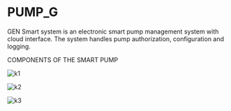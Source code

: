 # PUMP_G

GEN Smart system is an electronic smart pump management system with cloud interface. The system handles pump authorization, configuration and logging.

COMPONENTS OF THE SMART PUMP

![k1](https://github.com/Paulsustain/PUMP_G/assets/90159980/b8c64c6a-0d0a-40d8-9741-4ba45194d2f4)


![k2](https://github.com/Paulsustain/PUMP_G/assets/90159980/5f67a9cd-fde2-4392-b053-fe92310a2239)


![k3](https://github.com/Paulsustain/PUMP_G/assets/90159980/a4a903c9-958e-485d-ad06-8195e2dbc2ba)


